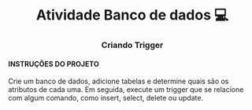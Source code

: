 <h1 align="center" style="font-weight: bold;">Atividade Banco de dados 💻</h1>
<h3 align="center" style="font-weight: bold;">Criando Trigger</h3>

<h4>INSTRUÇÕES DO PROJETO</h4>
<p>Crie um banco de dados, adicione tabelas e determine quais são os atributos de cada uma. Em seguida, execute um trigger que se relacione com algum comando, como insert, select, delete ou update.</p>

